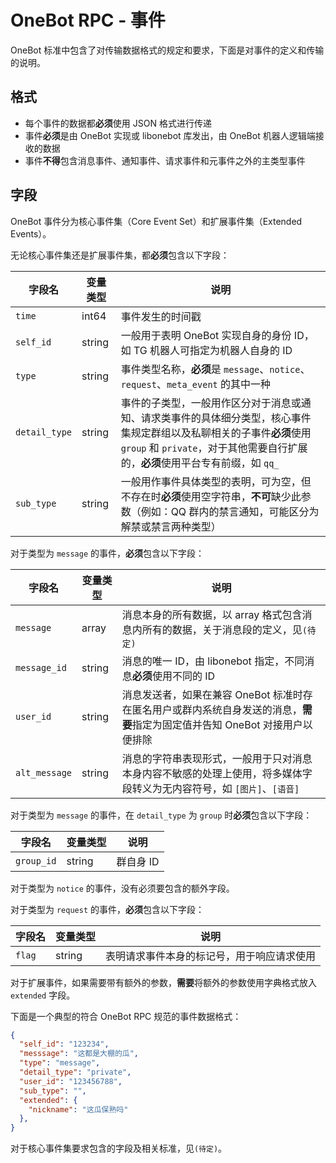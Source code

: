 # OneBot RPC - 事件

OneBot 标准中包含了对传输数据格式的规定和要求，下面是对事件的定义和传输的说明。

## 格式

- 每个事件的数据都**必须**使用 JSON 格式进行传递
- 事件**必须**是由 OneBot 实现或 libonebot 库发出，由 OneBot 机器人逻辑端接收的数据
- 事件**不得**包含消息事件、通知事件、请求事件和元事件之外的主类型事件

## 字段

OneBot 事件分为核心事件集（Core Event Set）和扩展事件集（Extended Events）。

无论核心事件集还是扩展事件集，都**必须**包含以下字段：

字段名 | 变量类型 | 说明
--- | --- | ---
`time` | int64 | 事件发生的时间戳
`self_id` | string | 一般用于表明 OneBot 实现自身的身份 ID，如 TG 机器人可指定为机器人自身的 ID
`type` | string | 事件类型名称，**必须**是 `message`、`notice`、`request`、`meta_event` 的其中一种
`detail_type` | string | 事件的子类型，一般用作区分对于消息或通知、请求类事件的具体细分类型，核心事件集规定群组以及私聊相关的子事件**必须**使用 `group` 和 `private`，对于其他需要自行扩展的，**必须**使用平台专有前缀，如 `qq_`
`sub_type` | string | 一般用作事件具体类型的表明，可为空，但不存在时**必须**使用空字符串，**不可**缺少此参数（例如：QQ 群内的禁言通知，可能区分为解禁或禁言两种类型）

对于类型为 `message` 的事件，**必须**包含以下字段：

字段名 | 变量类型 | 说明
--- | --- | ---
`message` | array | 消息本身的所有数据，以 array 格式包含消息内所有的数据，关于消息段的定义，见`(待定)`
`message_id` | string | 消息的唯一 ID，由 libonebot 指定，不同消息**必须**使用不同的 ID
`user_id` | string | 消息发送者，如果在兼容 OneBot 标准时存在匿名用户或群内系统自身发送的消息，**需要**指定为固定值并告知 OneBot 对接用户以便排除
`alt_message` | string | 消息的字符串表现形式，一般用于只对消息本身内容不敏感的处理上使用，将多媒体字段转义为无内容符号，如 `[图片]`、`[语音]`

对于类型为 `message` 的事件，在 `detail_type` 为 `group` 时**必须**包含以下字段：

字段名 | 变量类型 | 说明
--- | --- | ---
`group_id` | string | 群自身 ID

对于类型为 `notice` 的事件，没有必须要包含的额外字段。

对于类型为 `request` 的事件，**必须**包含以下字段：

字段名 | 变量类型 | 说明
--- | --- | ---
`flag` | string | 表明请求事件本身的标记号，用于响应请求使用

对于扩展事件，如果需要带有额外的参数，**需要**将额外的参数使用字典格式放入 `extended` 字段。

下面是一个典型的符合 OneBot RPC 规范的事件数据格式：
```json
{
  "self_id": "123234",
  "messsage": "这都是大棚的瓜",
  "type": "message",
  "detail_type": "private",
  "user_id": "123456788",
  "sub_type": "",
  "extended": {
    "nickname": "这瓜保熟吗"
  },
}
```

对于核心事件集要求包含的字段及相关标准，见`(待定)`。